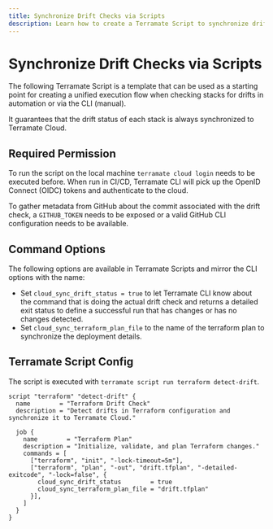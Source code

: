 ```yaml
---
title: Synchronize Drift Checks via Scripts
description: Learn how to create a Terramate Script to synchronize drift status with Terramate CLI to Terramate Cloud in automation or from local machines.
---
```


# Synchronize Drift Checks via Scripts

The following Terramate Script is a template that can be used as a starting point for creating a unified execution flow when checking stacks for drifts in automation or via the CLI (manual).

It guarantees that the drift status of each stack is always synchronized to Terramate Cloud.

## Required Permission

To run the script on the local machine `terramate cloud login` needs to be executed before.
When run in CI/CD, Terramate CLI will pick up the OpenID Connect (OIDC) tokens and authenticate to the cloud.

To gather metadata from GitHub about the commit associated with the drift check, a `GITHUB_TOKEN` needs to be exposed or a valid GitHub CLI configuration needs to be available.

## Command Options

The following options are available in Terramate Scripts and mirror the CLI options with the name:

- Set `cloud_sync_drift_status = true` to let Terramate CLI know about the command that is doing the actual drift check and returns a detailed exit status to define a successful run that has changes or has no changes detected.
- Set `cloud_sync_terraform_plan_file` to the name of the terraform plan to synchronize the deployment details.

## Terramate Script Config

The script is executed with `terramate script run terraform detect-drift`.

```hcl
script "terraform" "detect-drift" {
  name        = "Terraform Drift Check"
  description = "Detect drifts in Terraform configuration and synchronize it to Terramate Cloud."

  job {
    name        = "Terraform Plan"
    description = "Initialize, validate, and plan Terraform changes."
    commands = [
      ["terraform", "init", "-lock-timeout=5m"],
      ["terraform", "plan", "-out", "drift.tfplan", "-detailed-exitcode", "-lock=false", {
        cloud_sync_drift_status        = true
        cloud_sync_terraform_plan_file = "drift.tfplan"
      }],
    ]
  }
}
```
